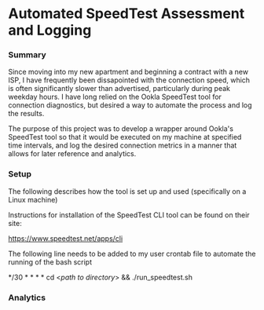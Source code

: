 # Automated SpeedTest Assessment and Logging

### Summary

Since moving into my new apartment and beginning a contract with a new ISP, I have frequently been dissapointed with the connection speed, which is often significantly slower than advertised, particularly during peak weekday hours. I have long relied on the Ookla SpeedTest tool for connection diagnostics, but desired a way to automate the process and log the results.

The purpose of this project was to develop a wrapper around Ookla's SpeedTest tool so that it would be executed on my machine at specified time intervals, and log the desired connection metrics in a manner that allows for later reference and analytics.

### Setup

The following describes how the tool is set up and used (specifically on a Linux machine)

Instructions for installation of the SpeedTest CLI tool can be found on their site:

https://www.speedtest.net/apps/cli


The following line needs to be added to my user crontab file to automate the running of the bash script


\*/30 \* \* \* \* cd \<*path to directory*\> && ./run_speedtest.sh



### Analytics
